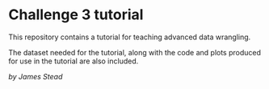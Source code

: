 # Challenge 3 tutorial


This repository contains a tutorial for teaching advanced data wrangling. 

The dataset needed for the tutorial, along with the code and plots produced for use in the tutorial are also included.



_by James Stead_
